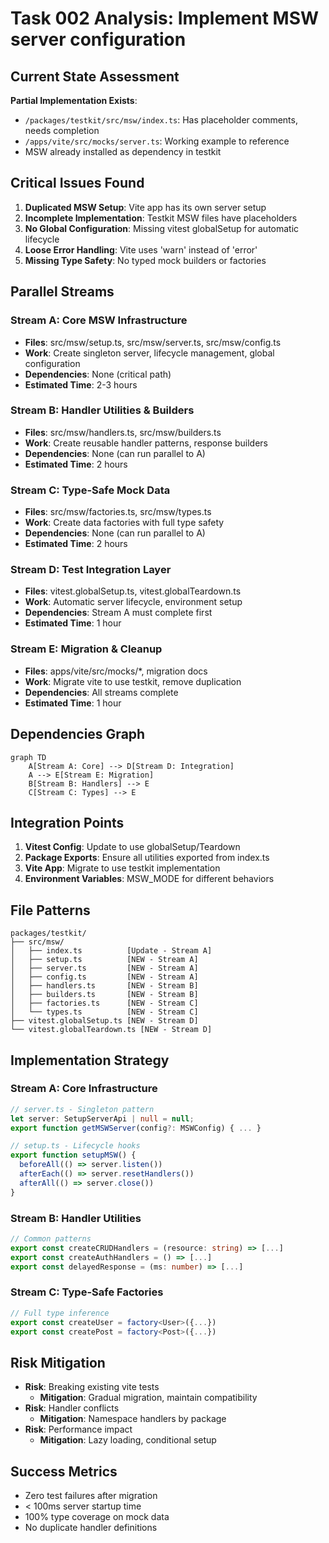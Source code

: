 # Task 002 Analysis: Implement MSW server configuration

## Current State Assessment

**Partial Implementation Exists**:
- `/packages/testkit/src/msw/index.ts`: Has placeholder comments, needs completion
- `/apps/vite/src/mocks/server.ts`: Working example to reference
- MSW already installed as dependency in testkit

## Critical Issues Found

1. **Duplicated MSW Setup**: Vite app has its own server setup
2. **Incomplete Implementation**: Testkit MSW files have placeholders
3. **No Global Configuration**: Missing vitest globalSetup for automatic lifecycle
4. **Loose Error Handling**: Vite uses 'warn' instead of 'error'
5. **Missing Type Safety**: No typed mock builders or factories

## Parallel Streams

### Stream A: Core MSW Infrastructure
- **Files**: src/msw/setup.ts, src/msw/server.ts, src/msw/config.ts
- **Work**: Create singleton server, lifecycle management, global configuration
- **Dependencies**: None (critical path)
- **Estimated Time**: 2-3 hours

### Stream B: Handler Utilities & Builders
- **Files**: src/msw/handlers.ts, src/msw/builders.ts
- **Work**: Create reusable handler patterns, response builders
- **Dependencies**: None (can run parallel to A)
- **Estimated Time**: 2 hours

### Stream C: Type-Safe Mock Data
- **Files**: src/msw/factories.ts, src/msw/types.ts
- **Work**: Create data factories with full type safety
- **Dependencies**: None (can run parallel to A)
- **Estimated Time**: 2 hours

### Stream D: Test Integration Layer
- **Files**: vitest.globalSetup.ts, vitest.globalTeardown.ts
- **Work**: Automatic server lifecycle, environment setup
- **Dependencies**: Stream A must complete first
- **Estimated Time**: 1 hour

### Stream E: Migration & Cleanup
- **Files**: apps/vite/src/mocks/*, migration docs
- **Work**: Migrate vite to use testkit, remove duplication
- **Dependencies**: All streams complete
- **Estimated Time**: 1 hour

## Dependencies Graph
```mermaid
graph TD
    A[Stream A: Core] --> D[Stream D: Integration]
    A --> E[Stream E: Migration]
    B[Stream B: Handlers] --> E
    C[Stream C: Types] --> E
```

## Integration Points

1. **Vitest Config**: Update to use globalSetup/Teardown
2. **Package Exports**: Ensure all utilities exported from index.ts
3. **Vite App**: Migrate to use testkit implementation
4. **Environment Variables**: MSW_MODE for different behaviors

## File Patterns

```
packages/testkit/
├── src/msw/
│   ├── index.ts          [Update - Stream A]
│   ├── setup.ts          [NEW - Stream A]
│   ├── server.ts         [NEW - Stream A]
│   ├── config.ts         [NEW - Stream A]
│   ├── handlers.ts       [NEW - Stream B]
│   ├── builders.ts       [NEW - Stream B]
│   ├── factories.ts      [NEW - Stream C]
│   └── types.ts          [NEW - Stream C]
├── vitest.globalSetup.ts [NEW - Stream D]
└── vitest.globalTeardown.ts [NEW - Stream D]
```

## Implementation Strategy

### Stream A: Core Infrastructure
```typescript
// server.ts - Singleton pattern
let server: SetupServerApi | null = null;
export function getMSWServer(config?: MSWConfig) { ... }

// setup.ts - Lifecycle hooks
export function setupMSW() {
  beforeAll(() => server.listen())
  afterEach(() => server.resetHandlers())
  afterAll(() => server.close())
}
```

### Stream B: Handler Utilities
```typescript
// Common patterns
export const createCRUDHandlers = (resource: string) => [...]
export const createAuthHandlers = () => [...]
export const delayedResponse = (ms: number) => [...]
```

### Stream C: Type-Safe Factories
```typescript
// Full type inference
export const createUser = factory<User>({...})
export const createPost = factory<Post>({...})
```

## Risk Mitigation

- **Risk**: Breaking existing vite tests
  - **Mitigation**: Gradual migration, maintain compatibility
- **Risk**: Handler conflicts
  - **Mitigation**: Namespace handlers by package
- **Risk**: Performance impact
  - **Mitigation**: Lazy loading, conditional setup

## Success Metrics

- Zero test failures after migration
- < 100ms server startup time
- 100% type coverage on mock data
- No duplicate handler definitions